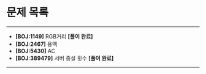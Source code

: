 # 문제 목록

---

- **[BOJ:1149]** RGB거리 **[풀이 완료]**
- **[BOJ:2467]** 용액 
- **[BOJ:5430]** AC 
- **[BOJ:389479]** 서버 증설 횟수 **[풀이 완료]**

---
